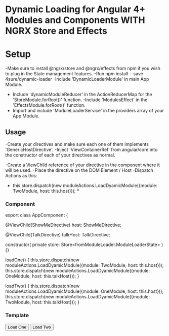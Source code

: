 # Dynamic Loading for Angular 4+ Modules and Components WITH NGRX Store and Effects

# Setup

-Make sure to install @ngrx/store and @ngrx/effects from npm if you wish to plug in the State management features.
-Run npm install --save 4sure/dynamic-loader
-Include 'DynamicLoaderModule' in main App Module.
- Include 'dynamicModuleReducer' in the ActionReducerMap for the 'StoreModule.forRoot()' function.
-Include 'ModulesEffect' in the 'EffectsModule.forRoot()' function.
- Import and include 'ModuleLoaderService' in the providers array of your App Module.

## Usage

-Create your directives and make sure each one of them implements 'GenericHostDirective'.
-Inject 'ViewContainerRef' from angular/core into the constructor of each of your directives as normal.

-Create a ViewChild reference of your directive in the component where it will be used.
-Place the directive on the DOM Element / Host
-Dispatch Actions as this:
   * this.store.dispatch(new moduleActions.LoadDyamicModule({module: TwoModule, host: this.host})); *


### Component

export class AppComponent {

  
   @ViewChild(ShowMeDirective) host: ShowMeDirective;

   @ViewChild(TalkDirective) talkHost: TalkDirective;

  constructor(
          private store: Store<fromModuleLoader.ModuleLoaderState>
        ){}
  

  loadOne() {
   this.store.dispatch(new moduleActions.LoadDyamicModule({module: TwoModule, host: this.host}));
   this.store.dispatch(new moduleActions.LoadDyamicModule({module: OneModule, host: this.talkHost}));
  }

  loadTwo() {
    this.store.dispatch(new moduleActions.LoadDyamicModule({module: OneModule, host: this.host}));
    this.store.dispatch(new moduleActions.LoadDyamicModule({module: TwoModule, host: this.talkHost}));
  }


### Template

<div>
  <button (click)="loadOne()">Load One</button>
  <button (click)="loadTwo()">Load Two</button>
</div>

<ng-template show-me></ng-template>

<div talk-now></div>